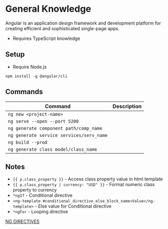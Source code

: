 # General Knowledge

Angular is an application design framework and development platform for creating efficient and sophisticated single-page apps.

-   Requires TypeScript knowledge

## Setup

-   Require Node.js

`npm install -g @angular/cli`

## Commands

| Command                                  | Description |
| ---------------------------------------- | ----------- |
| `ng new <project-name>`                  |             |
| `ng serve --open --port 5200`            |             |
| `ng generate component path/comp_name`   |             |
| `ng generate service services/serv_name` |             |
| `ng build --prod`                        |             |
| `ng generate class model/class_name`     |             |

## Notes

-   `{{ p.class_property }}` - Access class property value in html template
-   `{{ p.class_property | currency: "USD" }}` - Format numeric class property to currency
-   `*ngIf` - Conditional directive
-   `<ng-template #conditional_directive_else_block_name>Value</ng-template>` - Else value for Conditional directive
-   `*ngFor` - Looping directive

[NG DIRECTIVES](https://angular.io/api/common#directives)
